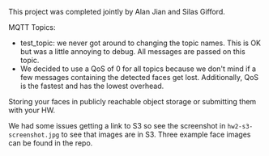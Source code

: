 This project was completed jointly by Alan Jian and Silas Gifford. 

MQTT Topics: 
- test_topic: we never got around to changing the topic names. This is OK but was a little annoying to debug. All messages are passed on this topic.
- We decided to use a QoS of 0 for all topics because we don't mind if a few messages containing the detected faces get lost. Additionally, QoS is the fastest and has the lowest overhead. 

Storing your faces in publicly reachable object storage or submitting them with your HW.

We had some issues getting a link to S3 so see the screenshot in `hw2-s3-screenshot.jpg` to see that images are in S3. Three example face images can be found in the repo. 
